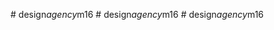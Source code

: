 
#   d e s i g n _ a g e n c y _ m 1 6  
 #   d e s i g n _ a g e n c y _ m 1 6  
 #   d e s i g n _ a g e n c y _ m 1 6  
 